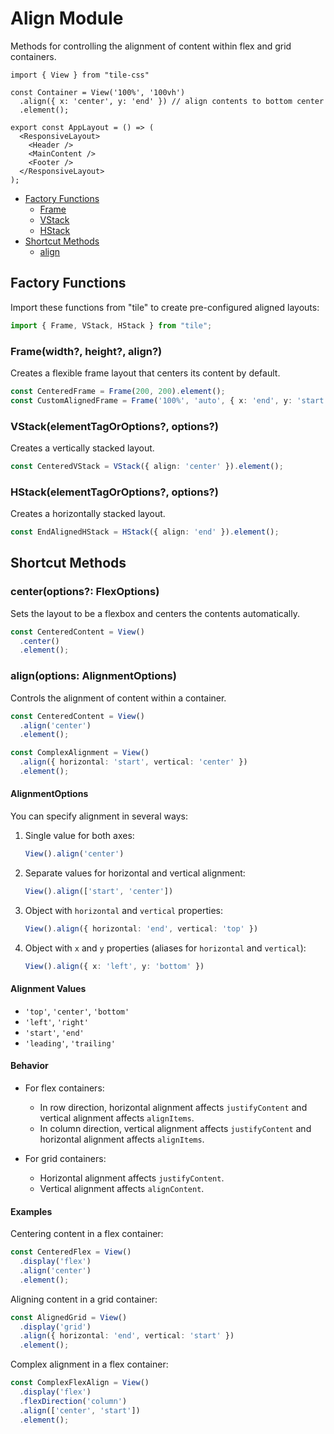 # Align Module

Methods for controlling the alignment of content within flex and grid containers.

```tsx
import { View } from "tile-css"

const Container = View('100%', '100vh')
  .align({ x: 'center', y: 'end' }) // align contents to bottom center
  .element();

export const AppLayout = () => (
  <ResponsiveLayout>
    <Header />
    <MainContent />
    <Footer />
  </ResponsiveLayout>
);
```

- [Factory Functions](#factory-functions)
  - [Frame](#framewidth-height-align)
  - [VStack](#vstackelementtagoroptions-options)
  - [HStack](#hstackelementtagoroptions-options)
- [Shortcut Methods](#shortcut-methods)
  - [align](#alignoptions-alignmentoptions)

## Factory Functions

Import these functions from "tile" to create pre-configured aligned layouts:

```typescript
import { Frame, VStack, HStack } from "tile";
```

### Frame(width?, height?, align?)

Creates a flexible frame layout that centers its content by default.

```typescript
const CenteredFrame = Frame(200, 200).element();
const CustomAlignedFrame = Frame('100%', 'auto', { x: 'end', y: 'start' }).element();
```

### VStack(elementTagOrOptions?, options?)

Creates a vertically stacked layout.

```typescript
const CenteredVStack = VStack({ align: 'center' }).element();
```

### HStack(elementTagOrOptions?, options?)

Creates a horizontally stacked layout.

```typescript
const EndAlignedHStack = HStack({ align: 'end' }).element();
```

## Shortcut Methods

### center(options?: FlexOptions)

Sets the layout to be a flexbox and centers the contents automatically.

```typescript
const CenteredContent = View()
  .center()
  .element();
```

### align(options: AlignmentOptions)

Controls the alignment of content within a container.

```typescript
const CenteredContent = View()
  .align('center')
  .element();

const ComplexAlignment = View()
  .align({ horizontal: 'start', vertical: 'center' })
  .element();
```

#### AlignmentOptions

You can specify alignment in several ways:

1. Single value for both axes:
   ```typescript
   View().align('center')
   ```

2. Separate values for horizontal and vertical alignment:
   ```typescript
   View().align(['start', 'center'])
   ```

3. Object with `horizontal` and `vertical` properties:
   ```typescript
   View().align({ horizontal: 'end', vertical: 'top' })
   ```

4. Object with `x` and `y` properties (aliases for `horizontal` and `vertical`):
   ```typescript
   View().align({ x: 'left', y: 'bottom' })
   ```

#### Alignment Values

- `'top'`, `'center'`, `'bottom'`
- `'left'`, `'right'`
- `'start'`, `'end'`
- `'leading'`, `'trailing'`

#### Behavior

- For flex containers:
  - In row direction, horizontal alignment affects `justifyContent` and vertical alignment affects `alignItems`.
  - In column direction, vertical alignment affects `justifyContent` and horizontal alignment affects `alignItems`.

- For grid containers:
  - Horizontal alignment affects `justifyContent`.
  - Vertical alignment affects `alignContent`.

#### Examples

Centering content in a flex container:

```typescript
const CenteredFlex = View()
  .display('flex')
  .align('center')
  .element();
```

Aligning content in a grid container:

```typescript
const AlignedGrid = View()
  .display('grid')
  .align({ horizontal: 'end', vertical: 'start' })
  .element();
```

Complex alignment in a flex container:

```typescript
const ComplexFlexAlign = View()
  .display('flex')
  .flexDirection('column')
  .align(['center', 'start'])
  .element();
```